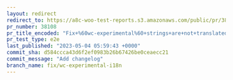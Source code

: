 ```yaml
---
layout: redirect
redirect_to: https://a8c-woo-test-reports.s3.amazonaws.com/public/pr/38108/e2e/index.html
pr_number: 38108
pr_title_encoded: "Fix+%60wc-experimental%60+strings+are+not+translated+"
pr_test_type: e2e
last_published: "2023-05-04 05:59:43 +0000"
commit_sha: d584ccca43d6f2ef0983b26b67426be0ceaecc21
commit_message: "Add changelog"
branch_name: fix/wc-experimental-i18n
---
```


